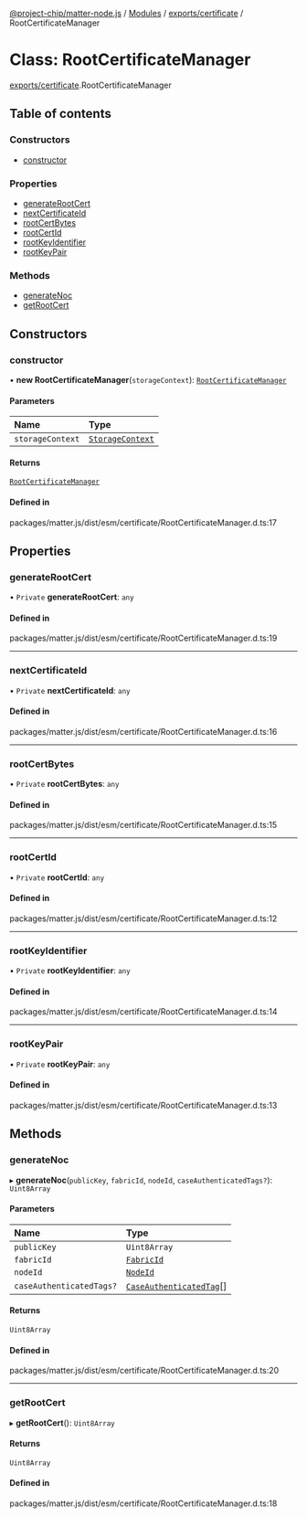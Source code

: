 [@project-chip/matter-node.js](../README.md) / [Modules](../modules.md) / [exports/certificate](../modules/exports_certificate.md) / RootCertificateManager

# Class: RootCertificateManager

[exports/certificate](../modules/exports_certificate.md).RootCertificateManager

## Table of contents

### Constructors

- [constructor](exports_certificate.RootCertificateManager.md#constructor)

### Properties

- [generateRootCert](exports_certificate.RootCertificateManager.md#generaterootcert)
- [nextCertificateId](exports_certificate.RootCertificateManager.md#nextcertificateid)
- [rootCertBytes](exports_certificate.RootCertificateManager.md#rootcertbytes)
- [rootCertId](exports_certificate.RootCertificateManager.md#rootcertid)
- [rootKeyIdentifier](exports_certificate.RootCertificateManager.md#rootkeyidentifier)
- [rootKeyPair](exports_certificate.RootCertificateManager.md#rootkeypair)

### Methods

- [generateNoc](exports_certificate.RootCertificateManager.md#generatenoc)
- [getRootCert](exports_certificate.RootCertificateManager.md#getrootcert)

## Constructors

### constructor

• **new RootCertificateManager**(`storageContext`): [`RootCertificateManager`](exports_certificate.RootCertificateManager.md)

#### Parameters

| Name | Type |
| :------ | :------ |
| `storageContext` | [`StorageContext`](storage_export.StorageContext.md) |

#### Returns

[`RootCertificateManager`](exports_certificate.RootCertificateManager.md)

#### Defined in

packages/matter.js/dist/esm/certificate/RootCertificateManager.d.ts:17

## Properties

### generateRootCert

• `Private` **generateRootCert**: `any`

#### Defined in

packages/matter.js/dist/esm/certificate/RootCertificateManager.d.ts:19

___

### nextCertificateId

• `Private` **nextCertificateId**: `any`

#### Defined in

packages/matter.js/dist/esm/certificate/RootCertificateManager.d.ts:16

___

### rootCertBytes

• `Private` **rootCertBytes**: `any`

#### Defined in

packages/matter.js/dist/esm/certificate/RootCertificateManager.d.ts:15

___

### rootCertId

• `Private` **rootCertId**: `any`

#### Defined in

packages/matter.js/dist/esm/certificate/RootCertificateManager.d.ts:12

___

### rootKeyIdentifier

• `Private` **rootKeyIdentifier**: `any`

#### Defined in

packages/matter.js/dist/esm/certificate/RootCertificateManager.d.ts:14

___

### rootKeyPair

• `Private` **rootKeyPair**: `any`

#### Defined in

packages/matter.js/dist/esm/certificate/RootCertificateManager.d.ts:13

## Methods

### generateNoc

▸ **generateNoc**(`publicKey`, `fabricId`, `nodeId`, `caseAuthenticatedTags?`): `Uint8Array`

#### Parameters

| Name | Type |
| :------ | :------ |
| `publicKey` | `Uint8Array` |
| `fabricId` | [`FabricId`](../modules/exports_datatype.md#fabricid) |
| `nodeId` | [`NodeId`](../modules/exports_datatype.md#nodeid) |
| `caseAuthenticatedTags?` | [`CaseAuthenticatedTag`](../modules/exports_datatype.md#caseauthenticatedtag)[] |

#### Returns

`Uint8Array`

#### Defined in

packages/matter.js/dist/esm/certificate/RootCertificateManager.d.ts:20

___

### getRootCert

▸ **getRootCert**(): `Uint8Array`

#### Returns

`Uint8Array`

#### Defined in

packages/matter.js/dist/esm/certificate/RootCertificateManager.d.ts:18
